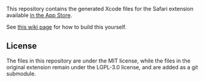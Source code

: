 This repository contains the generated Xcode files for the Safari extension available [in the App Store](https://apps.apple.com/us/app/sponsorblock-for-youtube/id1573461917).

See [this wiki page](https://github.com/ajayyy/SponsorBlock/wiki/Safari) for how to build this yourself.

## License

The files in this repository are under the MIT license, while the files in the original extension remain under the LGPL-3.0 license, and are added as a git submodule.
